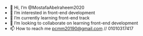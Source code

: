 - 👋 Hi, I’m @MostafaAbelraheem2020
- 👀 I’m interested in front-end development
- 🌱 I’m currently learning front-end track
- 💞️ I’m looking to collaborate on learning front-end development
- 📫 How to reach me pcmm20190@gmail.com // 01010317417

<!---
MostafaAbelraheem2020/MostafaAbelraheem2020 is a ✨ special ✨ repository because its `README.md` (this file) appears on your GitHub profile.
You can click the Preview link to take a look at your changes.
--->
